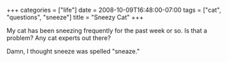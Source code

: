 +++
categories = ["life"]
date = 2008-10-09T16:48:00-07:00
tags = ["cat", "questions", "sneeze"]
title = "Sneezy Cat"
+++

My cat has been sneezing frequently for the past week or so. Is that a problem? Any cat experts out there?

Damn, I thought sneeze was spelled "sneaze."
